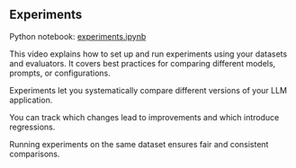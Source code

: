 ## Experiments

Python notebook: [experiments.ipynb](resources/experiments.ipynb)

This video explains how to set up and run experiments using your datasets and evaluators. It covers best practices for comparing different models, prompts, or configurations.

Experiments let you systematically compare different versions of your LLM application.

You can track which changes lead to improvements and which introduce regressions.

Running experiments on the same dataset ensures fair and consistent comparisons.

